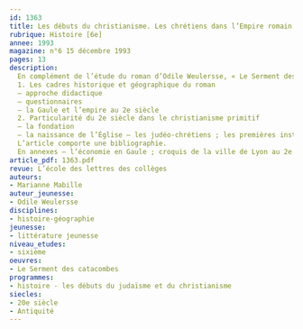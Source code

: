 ```yaml
---
id: 1363
title: Les débuts du christianisme. Les chrétiens dans l’Empire romain au IIe siècle  (1/2)
rubrique: Histoire [6e]
annee: 1993
magazine: n°6 15 décembre 1993
pages: 13
description: 
  En complément de l’étude du roman d’Odile Weulersse, « Le Serment des catacombes »…
  1. Les cadres historique et géographique du roman
  – approche didactique
  – questionnaires
  – la Gaule et l’empire au 2e siècle
  2. Particularité du 2e siècle dans le christianisme primitif
  – la fondation
  – la naissance de l’Église – les judéo-chrétiens ; les premières institutions
  L’article comporte une bibliographie.
  En annexes – l’économie en Gaule ; croquis de la ville de Lyon au 2e siècle ; carte de la Gaule au 2e siècle.
article_pdf: 1363.pdf
revue: L’école des lettres des collèges
auteurs:
- Marianne Mabille
auteur_jeunesse:
- Odile Weulersse
disciplines:
- histoire-géographie
jeunesse:
- littérature jeunesse
niveau_etudes:
- sixième
oeuvres:
- Le Serment des catacombes
programmes:
- histoire - les débuts du judaïsme et du christianisme
siecles:
- 20e siècle
- Antiquité
---
```


